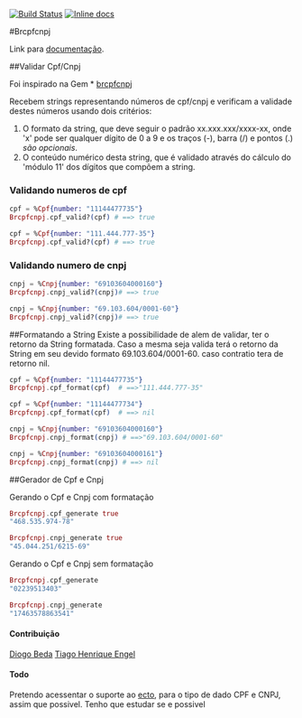 [![Build Status](https://travis-ci.org/williamgueiros/Brcpfcnpj.svg?branch=master)](https://travis-ci.org/williamgueiros/Brcpfcnpj)
[![Inline docs](http://inch-ci.org/github/williamgueiros/Brcpfcnpj.svg?branch=master)](http://inch-ci.org/github/williamgueiros/Brcpfcnpj)

#Brcpfcnpj

Link para [documentação](http://hexdocs.pm/brcpfcnpj/).


##Validar Cpf/Cnpj

Foi inspirado na Gem * [brcpfcnpj](https://github.com/tapajos/brazilian-rails/tree/master/brcpfcnpj)

Recebem strings representando números de cpf/cnpj e verificam a validade destes números usando dois critérios:

1. O formato da string, que deve seguir o padrão xx.xxx.xxx/xxxx-xx, onde 'x' pode ser qualquer dígito de 0 a 9 e os traços (-), barra (/) e pontos (.) *são opcionais*.
2. O conteúdo numérico desta string, que é validado através do cálculo do 'módulo 11' dos dígitos que compõem a string.

### Validando numeros de cpf
```Elixir
cpf = %Cpf{number: "11144477735"}
Brcpfcnpj.cpf_valid?(cpf) # ==> true

cpf = %Cpf{number: "111.444.777-35"}
Brcpfcnpj.cpf_valid?(cpf) # ==> true

````
### Validando numero de cnpj
```Elixir
cnpj = %Cnpj{number: "69103604000160"}
Brcpfcnpj.cnpj_valid?(cnpj)# ==> true

cnpj = %Cnpj{number: "69.103.604/0001-60"}
Brcpfcnpj.cnpj_valid?(cnpj)# ==> true
````

##Formatando a String
Existe a possibilidade de alem de validar, ter o retorno da String formatada.
Caso a mesma seja valida terá o retorno da String em seu devido formato 69.103.604/0001-60.
caso contratio tera de retorno nil.


```Elixir
cpf = %Cpf{number: "11144477735"}      
Brcpfcnpj.cpf_format(cpf)  # ==>"111.444.777-35"

cpf = %Cpf{number: "11144477734"}
Brcpfcnpj.cpf_format(cpf)  # ==> nil

````

```Elixir
cnpj = %Cnpj{number: "69103604000160"}
Brcpfcnpj.cnpj_format(cnpj) # ==>"69.103.604/0001-60"

cnpj = %Cnpj{number: "69103604000161"}
Brcpfcnpj.cnpj_format(cnpj) # ==> nil
````

##Gerador de Cpf e Cnpj

Gerando o Cpf e Cnpj com formatação

```Elixir
Brcpfcnpj.cpf_generate true
"468.535.974-78"

Brcpfcnpj.cnpj_generate true
"45.044.251/6215-69"
````

Gerando o Cpf e Cnpj sem formatação

```Elixir
Brcpfcnpj.cpf_generate
"02239513403"

Brcpfcnpj.cnpj_generate
"17463578863541"
````

#### Contribuição

[Diogo Beda]
[Tiago Henrique Engel]

#### Todo

Pretendo acessentar o suporte ao [ecto](https://github.com/elixir-lang/ecto), para o tipo de dado CPF e CNPJ, assim que possivel.
Tenho que estudar se e possivel

[Diogo Beda]: https://github.com/diogobeda
[Tiago Henrique Engel]: https://github.com/tiagoengel
